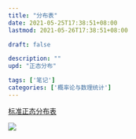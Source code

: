 ```yaml
---
title: "分布表"
date: 2021-05-25T17:38:51+08:00
lastmod: 2021-05-26T17:38:51+08:00

draft: false

description: ""
upd: "正态分布"

tags: ['笔记']
categories: ['概率论与数理统计']
---
```


[标准正态分布表](https://www.wuhao.ink/DistributionTable/StandardNormalDistribution.pdf)

![](https://cdn.jsdelivr.net/gh/henrywu97/FigBed@master/Figs/20210528095912.jpg)